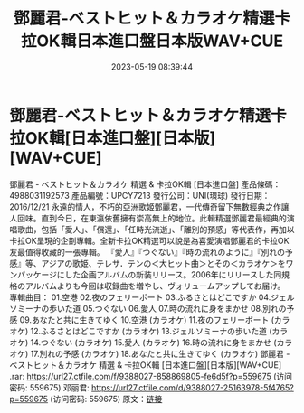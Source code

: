 ﻿---
title: 鄧麗君-ベストヒット＆カラオケ精選卡拉OK輯日本進口盤日本版WAV+CUE
date: 2023-05-19 08:39:44
categories: WAV车载音乐、镜像
tags: 华语中文
---
# 鄧麗君-ベストヒット＆カラオケ精選卡拉OK輯[日本進口盤][日本版][WAV+CUE]

鄧麗君 - ベストヒット＆カラオケ 精選 & 卡拉OK輯
[日本進口盤]
產品條碼：4988031192573
產品編號：UPCY7213
發行公司：UNI(環球)
發行日期：2016/12/21
永遠的情人，不朽的亞洲歌姬鄧麗君，一代傳奇留下無數經典之作讓人回味。直到今日，在東瀛依舊擁有崇高無上的地位。此輯精選鄧麗君最經典的演唱歌曲，包括「愛人」、「償還」、「任時光流逝」、「離別的預感」等代表作，再加以卡拉OK呈現的企劃專輯。全新卡拉OK精選可以說是為喜愛演唱鄧麗君的卡拉OK友最值得收藏的一張專輯。
『愛人』『つぐない』『時の流れのように』『別れの予感』等、アジアの歌姫、テレサ．テンの＜大ヒット曲＞とその＜カラオケ＞をワンパッケージにした企画アルバムの新装リリース。2006年にリリースした同規格のアルバムよりも今回は収録曲を増やし、ヴォリュームアップしてお届け。
專輯曲目：
01.空港
02.夜のフェリーボート
03.ふるさとはどこですか
04.ジェルソミーナの歩いた道
05.つぐない
06.愛人
07.時の流れに身をまかせ
08.別れの予感
09.あなたと共に生きてゆく
10.空港 (カラオケ)
11.夜のフェリーボート (カラオケ)
12.ふるさとはどこですか (カラオケ)
13.ジェルソミーナの歩いた道 (カラオケ)
14.つぐない (カラオケ)
15.愛人 (カラオケ)
16.時の流れに身をまかせ (カラオケ)
17.別れの予感 (カラオケ)
18.あなたと共に生きてゆく (カラオケ)
鄧麗君 - ベストヒット＆カラオケ 精選 & 卡拉OK輯 [日本進口盤][日本版][WAV+CUE] .rar:
https://url27.ctfile.com/f/9388027-858869805-fe6d5f?p=559675
(访问密码: 559675)
邓丽君: https://url27.ctfile.com/d/9388027-25163978-5f4765?p=559675
(访问密码: 559675)
原文：[链接](https://blog.sina.com.cn/s/blog_1647c7e76010311xm.html)